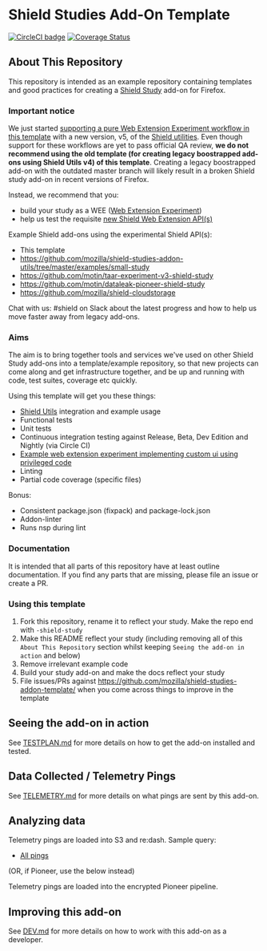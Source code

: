 # Shield Studies Add-On Template

[![CircleCI badge](https://img.shields.io/circleci/project/github/mozilla/shield-studies-addon-template/master.svg?label=CircleCI)](https://circleci.com/gh/mozilla/shield-studies-addon-template/)
[![Coverage Status](https://coveralls.io/repos/github/mozilla/shield-studies-addon-template/badge.svg)](https://coveralls.io/github/mozilla/shield-studies-addon-template)

## About This Repository

This repository is intended as an example repository containing templates and good
practices for creating a [Shield Study](https://wiki.mozilla.org/Firefox/Shield/Shield_Studies) add-on for Firefox.

### Important notice

We just started [supporting a pure Web Extension Experiment workflow in this template](https://github.com/mozilla/shield-studies-addon-template/issues/53) with a new version, v5, of the [Shield utilities](https://github.com/mozilla/shield-studies-addon-utils/).
Even though support for these workflows are yet to pass official QA review, **we do not recommend using the old template (for creating legacy boostrapped add-ons using Shield Utils v4) of this template**. Creating a legacy boostrapped add-on with the outdated master branch will likely result in a broken Shield study add-on in recent versions of Firefox.

Instead, we recommend that you:

* build your study as a WEE ([Web Extension Experiment](https://firefox-source-docs.mozilla.org/toolkit/components/extensions/webextensions/index.html))
* help us test the requisite [new Shield Web Extension API(s)](https://github.com/mozilla/shield-studies-addon-utils/)

Example Shield add-ons using the experimental Shield API(s):

* This template
* <https://github.com/mozilla/shield-studies-addon-utils/tree/master/examples/small-study>
* <https://github.com/motin/taar-experiment-v3-shield-study>
* <https://github.com/motin/dataleak-pioneer-shield-study>
* <https://github.com/mozilla/shield-cloudstorage>

Chat with us: #shield on Slack about the latest progress and how to help us move faster away from legacy add-ons.

### Aims

The aim is to bring together tools and services we've used on other Shield Study add-ons into a template/example repository, so that new projects can come
along and get infrastructure together, and be up and running with code, test suites, coverage etc quickly.

Using this template will get you these things:

* [Shield Utils](https://github.com/mozilla/shield-studies-addon-utils/) integration and example usage
* Functional tests
* Unit tests
* Continuous integration testing against Release, Beta, Dev Edition and Nightly (via Circle CI)
* [Example web extension experiment implementing custom ui using privileged code](./src/privileged/introductionNotificationBar/)
* Linting
* Partial code coverage (specific files)

Bonus:

* Consistent package.json (fixpack) and package-lock.json
* Addon-linter
* Runs nsp during lint

### Documentation

It is intended that all parts of this repository have at least outline
documentation. If you find any parts that are missing, please file an issue or
create a PR.

### Using this template

1. Fork this repository, rename it to reflect your study. Make the repo end with `-shield-study`
2. Make this README reflect your study (including removing all of this `About This Repository` section whilst keeping `Seeing the add-on in action` and below)
3. Remove irrelevant example code
4. Build your study add-on and make the docs reflect your study
5. File issues/PRs against https://github.com/mozilla/shield-studies-addon-template/ when you come across things to improve in the template

## Seeing the add-on in action

See [TESTPLAN.md](./docs/TESTPLAN.md) for more details on how to get the add-on installed and tested.

## Data Collected / Telemetry Pings

See [TELEMETRY.md](./docs/TELEMETRY.md) for more details on what pings are sent by this add-on.

## Analyzing data

Telemetry pings are loaded into S3 and re:dash. Sample query:

* [All pings](https://sql.telemetry.mozilla.org/queries/{#your-id}/source#table)

(OR, if Pioneer, use the below instead)

Telemetry pings are loaded into the encrypted Pioneer pipeline.

## Improving this add-on

See [DEV.md](./docs/DEV.md) for more details on how to work with this add-on as a developer.
